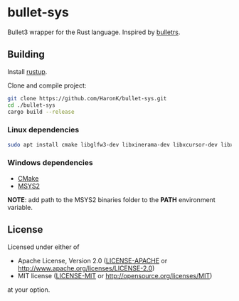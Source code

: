# bullet-sys

Bullet3 wrapper for the Rust language. Inspired by [bulletrs](https://github.com/not-fl3/bulletrs/).

## Building

Install [rustup](https://rustup.rs/).

Clone and compile project:

```bash
git clone https://github.com/HaronK/bullet-sys.git
cd ./bullet-sys
cargo build --release
```

### Linux dependencies

```bash
sudo apt install cmake libglfw3-dev libxinerama-dev libxcursor-dev libxi-dev libcsfml-dev libclang-dev
```

### Windows dependencies

 * [CMake](https://cmake.org/)
 * [MSYS2](https://www.msys2.org/)

**NOTE**: add path to the MSYS2 binaries folder to the **PATH** environment variable.

## License

Licensed under either of

- Apache License, Version 2.0 ([LICENSE-APACHE](LICENSE-APACHE) or
  http://www.apache.org/licenses/LICENSE-2.0)
- MIT license ([LICENSE-MIT](LICENSE-MIT) or http://opensource.org/licenses/MIT)

at your option.
